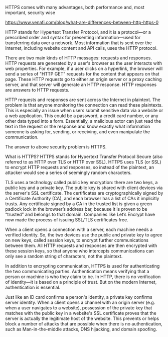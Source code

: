 HTTPS comes with many advantages, both performance and, most important, security wise



https://www.venafi.com/blog/what-are-differences-between-http-https-0

HTTP stands for Hypertext Transfer Protocol, and it is a protocol—or a prescribed order and syntax for presenting information—used for transferring data over a network. Most information that is sent over the Internet, including website content and API calls, uses the HTTP protocol.

There are two main kinds of HTTP messages: requests and responses. HTTP requests are generated by a user's browser as the user interacts with web properties. For example, if a user clicks on a hyperlink, the browser will send a series of "HTTP GET" requests for the content that appears on that page. These HTTP requests go to either an origin server or a proxy caching server, and that server will generate an HTTP response. HTTP responses are answers to HTTP requests.

HTTP requests and responses are sent across the Internet in plaintext. The problem is that anyone monitoring the connection can read these plaintexts. This is especially an issue when users submit sensitive data via a website or a web application. This could be a password, a credit card number, or any other data typed into a form. Essentially, a malicious actor can just read the text in the request or the response and know exactly what information someone is asking for, sending, or receiving, and even manipulate the communication.

The answer to above security problem is HTTPS.


What is HTTPS?
HTTPS stands for Hypertext Transfer Protocol Secure (also referred to as HTTP over TLS or HTTP over SSL). HTTPS uses TLS (or SSL) to encrypt HTTP requests and responses, so instead of the plaintext, an attacker would see a series of seemingly random characters.

TLS uses a technology called public key encryption: there are two keys, a public key and a private key. The public key is shared with client devices via the server's SSL certificate. The certificates are cryptographically signed by a Certificate Authority (CA), and each browser has a list of CAs it implicitly trusts. Any certificate signed by a CA in the trusted list is given a green padlock lock in the browser’s address bar, because it is proven to be “trusted” and belongs to that domain. Companies like Let’s Encrypt have now made the process of issuing SSL/TLS certificates free.

When a client opens a connection with a server, each machine needs a verified identity. So, the two devices use the public and private key to agree on new keys, called session keys, to encrypt further communications between them. All HTTP requests and responses are then encrypted with these session keys, so that anyone who intercepts communications can only see a random string of characters, not the plaintext.

In addition to encrypting communication, HTTPS is used for authenticating the two communicating parties. Authentication means verifying that a person or machine is who they claim to be. In HTTP, there is no verification of identity—it is based on a principle of trust. But on the modern Internet, authentication is essential.

Just like an ID card confirms a person's identity, a private key confirms server identity. When a client opens a channel with an origin server (e.g. when a user navigates to a website), possession of the private key that matches with the public key in a website's SSL certificate proves that the server is actually the legitimate host of the website. This prevents or helps block a number of attacks that are possible when there is no authentication, such as Man-in-the-middle attacks, DNS hijacking, and domain spoofing.